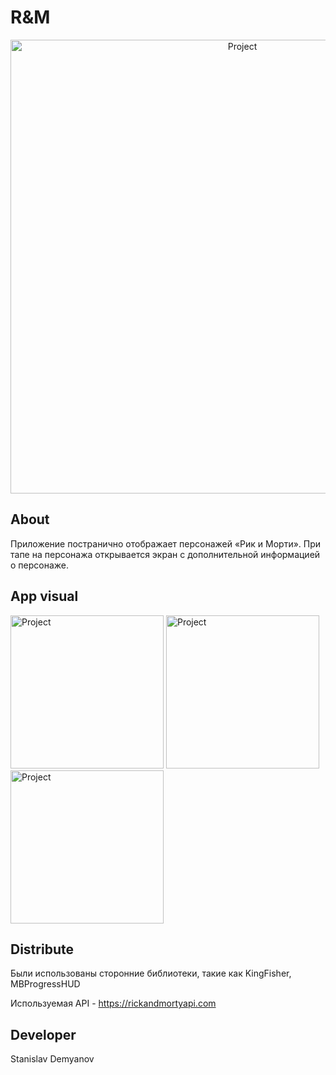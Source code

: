 # R&M
<p align="center">
      <img src="https://ic.wampi.ru/2023/02/23/137838-art-graficeskij_dizajn-multfilm-televideniye-grafika-1920x1080.jpg" alt=Project Logo Url" width="726">

## About

Приложение постранично отображает персонажей «Рик и Морти». При тапе на персонажа открывается экран с дополнительной информацией о персонаже. 

## App visual
<p align "left">
      <img src="https://ie.wampi.ru/2023/02/24/SNIMOK-EKRANA-2023-02-24-V-12.05.19.png" alt=Project Logo Url" width="245">
      <img src="https://i.postimg.cc/TwF3gCWx/2023-02-24-12-05-38.png" alt=Project Logo Url" width="245">  
      <img src="https://i.postimg.cc/8cLNWDSd/2023-02-24-12-05-51.png" alt=Project Logo Url" width="245">  
 

## Distribute
Были использованы сторонние библиотеки, такие как
KingFisher, 
MBProgressHUD

Используемая API -
https://rickandmortyapi.com


## Developer

Stanislav Demyanov

